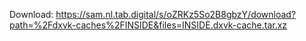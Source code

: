 Download: https://sam.nl.tab.digital/s/oZRKz5So2B8gbzY/download?path=%2Fdxvk-caches%2FINSIDE&files=INSIDE.dxvk-cache.tar.xz
